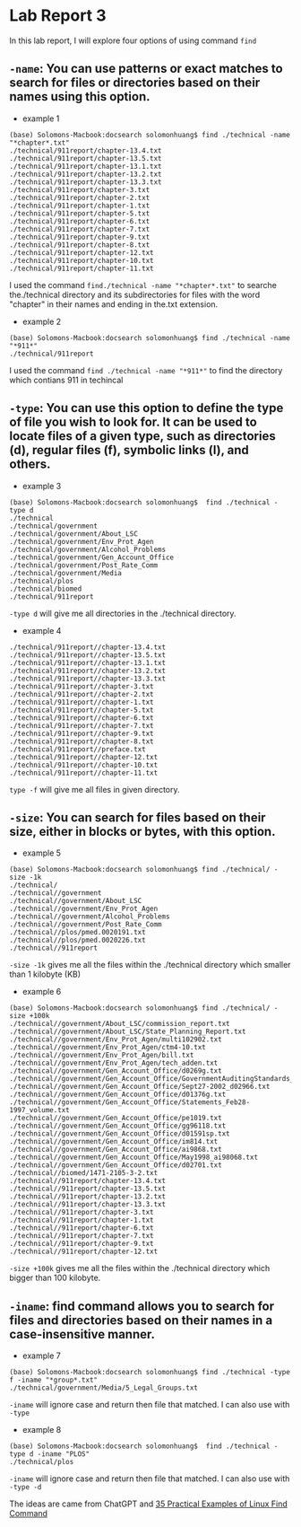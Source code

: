 # Lab Report 3

In this lab report, I will explore four options of using command `find`

## `-name`: You can use patterns or exact matches to search for files or directories based on their names using this option.
 
* example 1

```
(base) Solomons-Macbook:docsearch solomonhuang$ find ./technical -name "*chapter*.txt"
./technical/911report/chapter-13.4.txt
./technical/911report/chapter-13.5.txt
./technical/911report/chapter-13.1.txt
./technical/911report/chapter-13.2.txt
./technical/911report/chapter-13.3.txt
./technical/911report/chapter-3.txt
./technical/911report/chapter-2.txt
./technical/911report/chapter-1.txt
./technical/911report/chapter-5.txt
./technical/911report/chapter-6.txt
./technical/911report/chapter-7.txt
./technical/911report/chapter-9.txt
./technical/911report/chapter-8.txt
./technical/911report/chapter-12.txt
./technical/911report/chapter-10.txt
./technical/911report/chapter-11.txt
```

I used the command `find./technical -name "*chapter*.txt"`  to searche the./technical directory and its subdirectories for files with the word "chapter" in their names and ending in the.txt extension.

* example 2

```
(base) Solomons-Macbook:docsearch solomonhuang$ find ./technical -name "*911*"
./technical/911report
```
I used the command `find ./technical -name "*911*"` to find the directory which contians 911 in techincal 

## `-type`: You can use this option to define the type of file you wish to look for. It can be used to locate files of a given type, such as directories (d), regular files (f), symbolic links (l), and others.

* example 3

```
(base) Solomons-Macbook:docsearch solomonhuang$  find ./technical -type d
./technical
./technical/government
./technical/government/About_LSC
./technical/government/Env_Prot_Agen
./technical/government/Alcohol_Problems
./technical/government/Gen_Account_Office
./technical/government/Post_Rate_Comm
./technical/government/Media
./technical/plos
./technical/biomed
./technical/911report
```
`-type d` will give me all directories in the ./technical directory.

* example 4

```(base) Solomons-Macbook:docsearch solomonhuang$ find ./technical/911report/ -type f
./technical/911report//chapter-13.4.txt
./technical/911report//chapter-13.5.txt
./technical/911report//chapter-13.1.txt
./technical/911report//chapter-13.2.txt
./technical/911report//chapter-13.3.txt
./technical/911report//chapter-3.txt
./technical/911report//chapter-2.txt
./technical/911report//chapter-1.txt
./technical/911report//chapter-5.txt
./technical/911report//chapter-6.txt
./technical/911report//chapter-7.txt
./technical/911report//chapter-9.txt
./technical/911report//chapter-8.txt
./technical/911report//preface.txt
./technical/911report//chapter-12.txt
./technical/911report//chapter-10.txt
./technical/911report//chapter-11.txt
````
`type -f` will give me all files in given directory.

## `-size`: You can search for files based on their size, either in blocks or bytes, with this option.

* example 5

```
(base) Solomons-Macbook:docsearch solomonhuang$ find ./technical/ -size -1k
./technical/
./technical//government
./technical//government/About_LSC
./technical//government/Env_Prot_Agen
./technical//government/Alcohol_Problems
./technical//government/Post_Rate_Comm
./technical//plos/pmed.0020191.txt
./technical//plos/pmed.0020226.txt
./technical//911report
```

`-size -1k` gives me all the files within the ./technical directory which smaller than 1 kilobyte (KB)

* example 6

```
(base) Solomons-Macbook:docsearch solomonhuang$ find ./technical/ -size +100k
./technical//government/About_LSC/commission_report.txt
./technical//government/About_LSC/State_Planning_Report.txt
./technical//government/Env_Prot_Agen/multi102902.txt
./technical//government/Env_Prot_Agen/ctm4-10.txt
./technical//government/Env_Prot_Agen/bill.txt
./technical//government/Env_Prot_Agen/tech_adden.txt
./technical//government/Gen_Account_Office/d0269g.txt
./technical//government/Gen_Account_Office/GovernmentAuditingStandards_yb2002ed.txt
./technical//government/Gen_Account_Office/Sept27-2002_d02966.txt
./technical//government/Gen_Account_Office/d01376g.txt
./technical//government/Gen_Account_Office/Statements_Feb28-1997_volume.txt
./technical//government/Gen_Account_Office/pe1019.txt
./technical//government/Gen_Account_Office/gg96118.txt
./technical//government/Gen_Account_Office/d01591sp.txt
./technical//government/Gen_Account_Office/im814.txt
./technical//government/Gen_Account_Office/ai9868.txt
./technical//government/Gen_Account_Office/May1998_ai98068.txt
./technical//government/Gen_Account_Office/d02701.txt
./technical//biomed/1471-2105-3-2.txt
./technical//911report/chapter-13.4.txt
./technical//911report/chapter-13.5.txt
./technical//911report/chapter-13.2.txt
./technical//911report/chapter-13.3.txt
./technical//911report/chapter-3.txt
./technical//911report/chapter-1.txt
./technical//911report/chapter-6.txt
./technical//911report/chapter-7.txt
./technical//911report/chapter-9.txt
./technical//911report/chapter-12.txt
```

`-size +100k` gives me all the files within the ./technical directory which bigger than 100 kilobyte.

## `-iname`: find command allows you to search for files and directories based on their names in a case-insensitive manner.

* example 7

```
(base) Solomons-Macbook:docsearch solomonhuang$ find ./technical -type f -iname "*group*.txt"
./technical/government/Media/5_Legal_Groups.txt
```

`-iname` will ignore case and return then file that matched. I can also use with `-type`

* example 8

```
(base) Solomons-Macbook:docsearch solomonhuang$  find ./technical -type d -iname "PLOS"
./technical/plos
```

`-iname` will ignore case and return then file that matched. I can also use with `-type -d`

The ideas are came from ChatGPT and [35 Practical Examples of Linux Find Command](https://www.tecmint.com/35-practical-examples-of-linux-find-command/)

